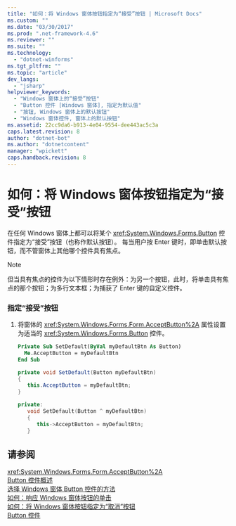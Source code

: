 ```yaml
---
title: "如何：将 Windows 窗体按钮指定为“接受”按钮 | Microsoft Docs"
ms.custom: ""
ms.date: "03/30/2017"
ms.prod: ".net-framework-4.6"
ms.reviewer: ""
ms.suite: ""
ms.technology: 
  - "dotnet-winforms"
ms.tgt_pltfrm: ""
ms.topic: "article"
dev_langs: 
  - "jsharp"
helpviewer_keywords: 
  - "Windows 窗体上的“接受”按钮"
  - "Button 控件 [Windows 窗体], 指定为默认值"
  - "按钮, Windows 窗体上的默认按钮"
  - "Windows 窗体控件, 窗体上的默认按钮"
ms.assetid: 22cc9da6-b913-4e04-9554-dee443ac5c3a
caps.latest.revision: 8
author: "dotnet-bot"
ms.author: "dotnetcontent"
manager: "wpickett"
caps.handback.revision: 8
---
```

# 如何：将 Windows 窗体按钮指定为“接受”按钮
在任何 Windows 窗体上都可以将某个 <xref:System.Windows.Forms.Button> 控件指定为“接受”按钮（也称作默认按钮）。  每当用户按 Enter 键时，即单击默认按钮，而不管窗体上其他哪个控件具有焦点。  
  
> [!NOTE]
>  但当具有焦点的控件为以下情形时存在例外：为另一个按钮，此时，将单击具有焦点的那个按钮；为多行文本框；为捕获了 Enter 键的自定义控件。  
  
### 指定“接受”按钮  
  
1.  将窗体的 <xref:System.Windows.Forms.Form.AcceptButton%2A> 属性设置为适当的 <xref:System.Windows.Forms.Button> 控件。  
  
    ```vb  
    Private Sub SetDefault(ByVal myDefaultBtn As Button)  
      Me.AcceptButton = myDefaultBtn   
    End Sub  
    ```  
  
    ```csharp  
    private void SetDefault(Button myDefaultBtn)  
    {  
       this.AcceptButton = myDefaultBtn;  
    }  
    ```  
  
    ```cpp  
    private:  
       void SetDefault(Button ^ myDefaultBtn)  
       {  
          this->AcceptButton = myDefaultBtn;  
       }  
    ```  
  
## 请参阅  
 <xref:System.Windows.Forms.Form.AcceptButton%2A>   
 [Button 控件概述](../../../../docs/framework/winforms/controls/button-control-overview-windows-forms.md)   
 [选择 Windows 窗体 Button 控件的方法](../../../../docs/framework/winforms/controls/ways-to-select-a-windows-forms-button-control.md)   
 [如何：响应 Windows 窗体按钮的单击](../../../../docs/framework/winforms/controls/how-to-respond-to-windows-forms-button-clicks.md)   
 [如何：将 Windows 窗体按钮指定为“取消”按钮](../../../../docs/framework/winforms/controls/how-to-designate-a-windows-forms-button-as-the-cancel-button.md)   
 [Button 控件](../../../../docs/framework/winforms/controls/button-control-windows-forms.md)